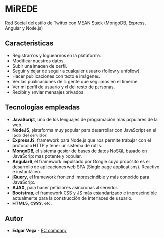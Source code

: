 # MiREDE
Red Social del estilo de Twitter con MEAN Stack (MongoDB, Express, Angular y Node.js)

## Características

* Registrarnos y loguearnos en la plataforma.
* Modificar nuestros datos.
* Subir una imagen de perfil.
* Seguir y dejar de seguir a cualquier usuario (follow y unfollow).
* Hacer publicaciones con texto e imágenes.
* Ver las publicaciones de la gente que seguimos en el timeline.
* Ver mi perfil de usuario y el del resto de personas.
* Recibir y enviar mensajes privados.

## Tecnologías empleadas

* **JavaScript**, uno de los lenguajes de programación mas populares de la web.
* **NodeJS**, plataforma muy popular para desarrollar con JavaScript en el lado del servidor.
* **ExpressJS**, framework para Node.js que nos permite trabajar con el protocolo HTTP y tener un sistema de rutas.
* **MongoDB**, el sistema gestor de bases de datos NoSQL basado en JavaScript mas potente y popular.
* **Angular6**, el framework impulsado por Google cuyo propósito es el desarrollo de aplicaciones web SPA (Single page applications). Reactivo e instantáneo.
* **jQuery**, el framework frontend imprescindible y más conocido para JavaScript.
* **AJAX**, para hacer peticiones asíncronas al servidor.
* **Bootstrap**, el framework CSS y JS más estandarizado e imprescindible actualmente para la construcción de interfaces de usuario.
* **HTML5**, **CSS3**, etc.

## Autor

* **Edgar Vega** - [EC company](https://itsystem.com.mx/dash/index)
